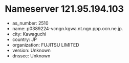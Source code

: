 # Nameserver 121.95.194.103

* as_number: 2510
* name: p0389224-vcngn.kgwa.nt.ngn.ppp.ocn.ne.jp.
* city: Kawaguchi
* country: JP
* organization: FUJITSU LIMITED
* version: Unknown
* dnssec: Unknown
